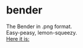 # bender

The Bender in .png format.  
Easy-peasy, lemon-squeezy.  
[Here it is:](https://bender.bauska.site)
